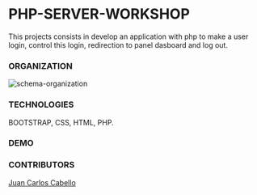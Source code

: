 # PHP-SERVER-WORKSHOP
This projects consists in develop an application with php to make a user login, control this login, redirection to panel dasboard and log out.

### ORGANIZATION 
<img src="../assets/SCHEMA.png" alt="schema-organization">

### TECHNOLOGIES
BOOTSTRAP, CSS, HTML, PHP.

### DEMO


### CONTRIBUTORS
<a href="https://github.com/JcarlosCabello1991">Juan Carlos Cabello</a>
